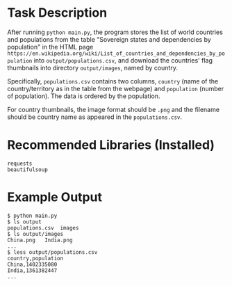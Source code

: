 # Task Description

After running `python main.py`, the program stores the list of world countries and populations from the table "Sovereign states and dependencies by population" in the HTML page `https://en.wikipedia.org/wiki/List_of_countries_and_dependencies_by_population` into `output/populations.csv`, and download the countries' flag thumbnails into directory `output/images`, named by country.

Specifically, `populations.csv` contains two columns, `country` (name of the country/territory as in the table from the webpage) and `population` (number of population). The data is ordered by the population.

For country thumbnails, the image format should be `.png` and the filename should be country name as appeared in the `populations.csv`.

# Recommended Libraries (Installed)
```
requests
beautifulsoup
```

# Example Output

```
$ python main.py
$ ls output
populations.csv  images
$ ls output/images
China.png   India.png
...
$ less output/populations.csv
country,population
China,1402335080
India,1361382447	
...

```